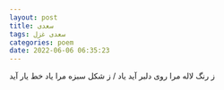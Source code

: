 ```yaml
---
layout: post
title: سعدی
tags: سعدی غزل
categories: poem
date: 2022-06-06 06:35:23
---
```


ز رنگ لاله مرا روی دلبر آید یاد / ز شکل سبزه مرا یاد خط یار آید
